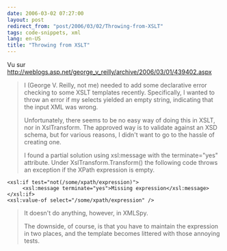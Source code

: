 ```yaml
---
date: 2006-03-02 07:27:00
layout: post
redirect_from: "post/2006/03/02/Throwing-from-XSLT"
tags: code-snippets, xml
lang: en-US
title: "Throwing from XSLT"
---
```


Vu sur
http://weblogs.asp.net/george_v_reilly/archive/2006/03/01/439402.aspx

> I (George V. Reilly, not me) needed to add some declarative error checking
> to some XSLT templates recently. Specifically, I wanted to throw an error if my
> selects yielded an empty string, indicating that the input XML was wrong.
>
> Unfortunately, there seems to be no easy way of doing this in XSLT, nor in
> XslTransform. The approved way is to validate against an XSD schema, but for
> various reasons, I didn't want to go to the hassle of creating one.
>
> I found a partial solution using xsl:message with the terminate="yes"
> attribute. Under XslTransform.Transform() the following code throws an
> exception if the XPath expression is empty.

```
<xsl:if test="not(/some/xpath/expression)">
     <xsl:message terminate="yes">Missing expression</xsl:message>
</xsl:if>
<xsl:value-of select="/some/xpath/expression" />
```

> It doesn't do anything, however, in XMLSpy.
>
> The downside, of course, is that you have to maintain the expression in two
> places, and the template becomes littered with those annoying tests.
